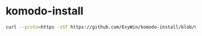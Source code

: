 # komodo-install

```bash
curl --proto=https -sSf https://github.com/EsyWin/komodo-install/blob/main/install.sh | bash -
```
